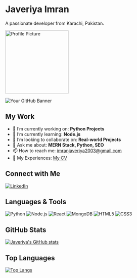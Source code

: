 <!-- Your Name -->
# Javeriya Imran

<!-- Your Bio -->
A passionate developer from Karachi, Pakistan.

<!-- Profile Picture -->
<img src="https://avatars.githubusercontent.com/u/121876323?v=4" alt="Profile Picture" width="200"/>

<!-- GitHub Banner -->
![Your GitHub Banner](https://images.pexels.com/photos/4584830/pexels-photo-4584830.jpeg?auto=compress&cs=tinysrgb&w=600)

<!-- Your Work -->
## My Work

- 🔭 I’m currently working on: **Python Projects**
- 🌱 I’m currently learning: **Node.js**
- 👯 I’m looking to collaborate on: **Real-world Projects**
- 💬 Ask me about: **MERN Stack, Python, SEO**
- 📫 How to reach me: [imranjaveriya2003@gmail.com](mailto:imranjaveriya2003@gmail.com)
- 📄 My Experiences: [My CV](https://www.dropbox.com/scl/fi/bkq2gx5k3a5lrhiu5gibu/cv2-front-end.docx.pdf?rlkey=oi3zpcb3p00bhyaz1n6ba8v68&st=7hhk4gc7&dl=0)

<!-- Connect with Me -->
## Connect with Me

[![LinkedIn](https://img.shields.io/badge/LinkedIn-javeriyah--imran-blue)](https://www.linkedin.com/in/javeriyah-imran-31399a251/)

<!-- Languages & Tools -->
## Languages & Tools

![Python](https://img.shields.io/badge/-Python-black?logo=python&style=social)
![Node.js](https://img.shields.io/badge/-Node.js-black?logo=node.js&style=social)
![React](https://img.shields.io/badge/-React-black?logo=react&style=social)
![MongoDB](https://img.shields.io/badge/-MongoDB-black?logo=mongodb&style=social)
![HTML5](https://img.shields.io/badge/-HTML5-black?logo=html5&style=social)
![CSS3](https://img.shields.io/badge/-CSS3-black?logo=css3&style=social)

<!-- GitHub Stats -->
## GitHub Stats

[![Javeriya's GitHub stats](https://github-readme-stats.vercel.app/api?username=jennylewis45&show_icons=true&theme=radical)](https://github.com/jennylewis45)

<!-- Top Languages -->
## Top Languages

[![Top Langs](https://github-readme-stats.vercel.app/api/top-langs/?username=jennylewis45&layout=compact&theme=radical)](https://github.com/jennylewis45)
